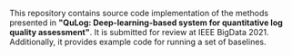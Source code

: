 This repository contains source code implementation of the methods presented in **"QuLog: Deep-learning-based system for quantitative log quality assessment"**. It is submitted for review at IEEE BigData 2021. Additionally, it provides example code for running a set of baselines.
